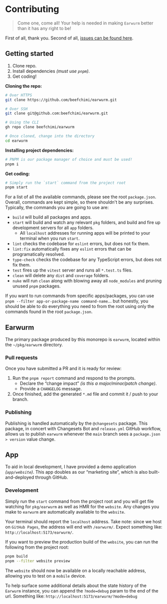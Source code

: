 # Contributing

> Come one, come all! Your help is needed in making `Earwurm` better than it has any right to be!

First of all, thank you. Second of all, [issues can be found here](https://github.com/beefchimi/earwurm/issues).

## Getting started

1. Clone repo.
2. Install dependencies _(must use `pnpm`)_.
3. Get coding!

**Cloning the repo:**

```sh
# Over HTTPS
git clone https://github.com/beefchimi/earwurm.git

# Over SSH
git clone git@github.com:beefchimi/earwurm.git

# Using the CLI
gh repo clone beefchimi/earwurm

# Once cloned, change into the directory
cd earwurm
```

**Installing project dependencies:**

```sh
# PNPM is our package manager of choice and must be used!
pnpm i
```

**Get coding:**

```sh
# Simply run the `start` command from the project root
pnpm start
```

For a list of all the available commands, please see the root `package.json`. Overall, commands are kept simple, so there shouldn't be any surprises. Typically, the commands you are going to use are:

- `build` will build all packages and apps.
- `start` will build and watch any relevant `pkg` folders, and build and fire up development servers for all `app` folders.
  - All `localhost` addresses for running apps will be printed to your terminal when you run `start`.
- `lint` checks the codebase for `eslint` errors, but does not fix them.
- `lint:fix` automatically fixes any `eslint` errors that can be programatically resolved.
- `type-check` checks the codebase for any TypeScript errors, but does not fix them.
- `test` fires up the `vitest` server and runs all `*.test.ts` files.
- `clean` will delete any `dist` and `coverage` folders.
- `nuke` will run `clean` along with blowing away all `node_modules` and pruning unused `pnpm` packages.

If you want to run commands from specific apps/packages, you can use `pnpm --filter app-or-package-name command-name`... but honestly, you should be able to do everything you need to from the root using only the commands found in the root `package.json`.

## Earwurm

The primary package produced by this monorepo is `earwurm`, located within the `~/pkg/earwurm` directory.

### Pull requests

Once you have submitted a PR and it is ready for review:

1. Run the `pnpm report` command and respond to the prompts.
   - Declare the “change impact” _(is this a major/minor/patch change)_.
   - Provide a `CHANGELOG` message.
2. Once finished, add the generated `*.md` file and commit it / push to your branch.

### Publishing

Publishing is handled automatically by the `@changesets` package. This package, in concert with Changesets Bot and `release.yml` GitHub workflow, allows us to publish `earwurm` whenever the `main` branch sees a `package.json > version` value change.

## App

To aid in local development, I have provided a demo application _(`app/website`)_. This app doubles as our “marketing site”, which is also built-and-deployed through GitHub.

### Development

Simply run the `start` command from the project root and you will get file watching for `pkg/earwurm` as well as HMR for the `website`. Any changes you make to `earwurm` are automatically available to the `website`.

Your terminal should report the `localhost` address. Take note: since we host on `GitHub Pages`, the address will end with `/earwurm/`. Expect something like: `http://localhost:5173/earwurm/`.

If you want to preview the production build of the `website`, you can run the following from the project root:

```sh
pnpm build
pnpm --filter website preview
```

The `website` should now be available on a locally reachable address, allowing you to test on a `mobile` device.

To help surface some additional details about the state history of the `Earwurm` instance, you can append the `?mode=debug` param to the end of the url. Something like: `http://localhost:5173/earwurm/?mode=debug`
